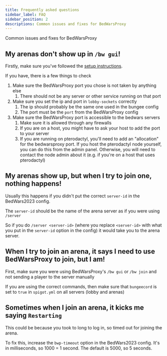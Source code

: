```yaml
---
title: Frequently asked questions
sidebar_label: FAQ
sidebar_position: 2
descriptions: Common issues and fixes for BedWarsProxy
---
```

Common issues and fixes for BedWarsProxy


## My arenas don't show up in `/bw gui`!

Firstly, make sure you've followed the [setup instructions](/docs/BedWarsProxy/getting-started).

If you have, there is a few things to check
1. Make sure the BedWarsProxy port you chose is not taken by anything else
   1. There should not be any server or other service running on that port
2. Make sure you set the ip and port in `lobby-sockets` correctly
   1. The ip should probably be the same one used in the bungee config
   2. The port must be the `port` from the BedWarsProxy config
3. Make sure the BedWarsProxy port is accessible to the bedwars servers
   1. Make sure it is allowed through any firewalls
   2. If you are on a host, you might have to ask your host to add the port to your server
   3. If you are running on pterodactyl, you'll need to add an "allocation" for the bedwarsproxy port.
      If you host the pterodactyl node yourself, you can do this from the admin panel.
      Otherwise, you will need to contact the node admin about it (e.g. if you're on a host that uses pterodactyl)

## My arenas show up, but when I try to join one, nothing happens!
Usually this happens if you didn't put the correct `server-id` in the BedWars2023 config.

The `server-id` should be the name of the arena server as if you were using `/server`

So if you do `/server <server-id>` (where you replace `<server-id>` with what you put in the `server-id` option in the config)
it would take you to the arena server.

## When I try to join an arena, it says I need to use BedWarsProxy to join, but I am!

First, make sure you were using BedWarsProxy's `/bw gui` or `/bw join` and not sending a player to the server manually

If you are using the correct commands, then make sure that `bungeecord` is set to `true` in `spigot.yml` on all servers (lobby and arenas)

## Sometimes when I join an arena, it kicks me saying `Restarting`

This could be because you took to long to log in, so timed out for joining the arena.

To fix this, increase the `bwp-timeout` option in the BedWars2023 config. It's in milliseconds, so 1000 = 1 second.
The default is 5000, so 5 seconds.